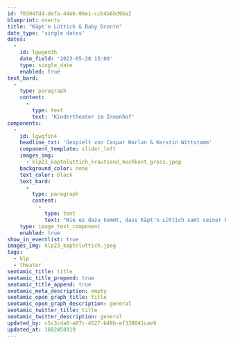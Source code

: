 ```yaml
---
id: f0304fd4-defa-44e6-96e1-ccb4b6bd9ba2
blueprint: events
title: "Käpt'n Lüttich & Baby Dronte"
date_type: 'single dates'
dates:
  -
    id: lgwgen3h
    date_field: '2023-05-28 15:00'
    type: single_date
    enabled: true
text_bard:
  -
    type: paragraph
    content:
      -
        type: text
        text: 'Kindertheater im Innenhof'
components:
  -
    id: lgwgf1n4
    headline_txt: 'Gespielt von Caspar Harlan & Kerstin Wittstamm'
    component_template: slider_left
    images_img:
      - klp23_kaptnluttich_krautsand_hochkant_gross.jpeg
    background_color: none
    text_color: black
    text_bard:
      -
        type: paragraph
        content:
          -
            type: text
            text: "Wie es dazu kommt, dass Käpt'n Lüttich samt seiner kompletten Mannschaft nach Mauritius aufbricht. Und was eine doch schon ausgestorbene Dronte damit zu tun hat. Nach dem Bilderbuch von Peter Schössow. Ab 4 Jahre."
    type: image_text_component
    enabled: true
show_in_eventlist: true
images_img: klp23_kaptnluttich.jpeg
tags:
  - klp
  - theater
seotamic_title: title
seotamic_title_prepend: true
seotamic_title_append: true
seotamic_meta_description: empty
seotamic_open_graph_title: title
seotamic_open_graph_description: general
seotamic_twitter_title: title
seotamic_twitter_description: general
updated_by: c5c3cda0-a87c-4527-b49b-ef338041cae9
updated_at: 1682458919
---
```

